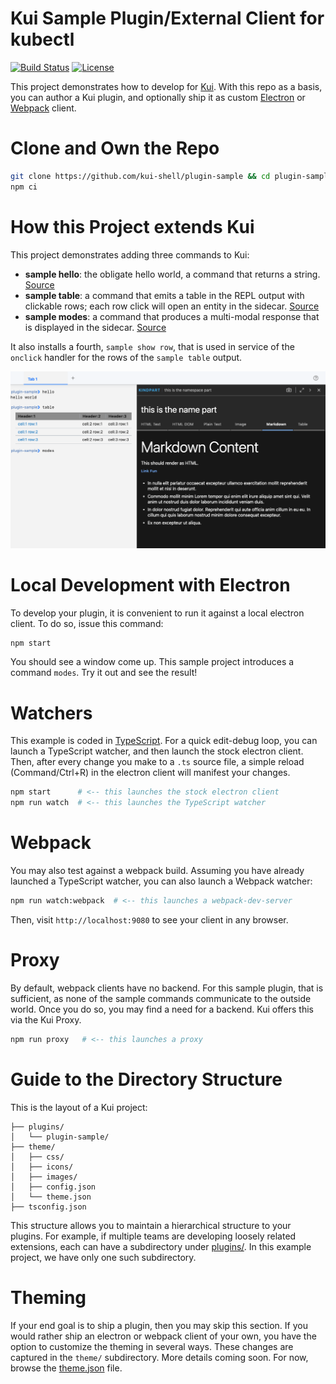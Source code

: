 # Kui Sample Plugin/External Client for kubectl

[![Build Status](https://travis-ci.org/kui-shell/plugin-sample.svg?branch=master)](https://travis-ci.org/kui-shell/plugin-sample)
[![License](https://img.shields.io/badge/license-Apache%202.0-blue.svg)](https://opensource.org/licenses/Apache-2.0)

This project demonstrates how to develop for
[Kui](https://github.com/IBM/kui). With this repo as a basis, you can
author a Kui plugin, and optionally ship it as custom
[Electron](https://electronjs.org) or [Webpack](https://webpackjs.org)
client.

# Clone and Own the Repo

```bash
git clone https://github.com/kui-shell/plugin-sample && cd plugin-sample
npm ci
```

# How this Project extends Kui

This project demonstrates adding three commands to Kui: 
- **sample hello**: the obligate hello world, a command that returns a
  string. [Source](plugins/plugin-sample/src/lib/cmds/say-hello.ts)
- **sample table**: a command that emits a table in the REPL output with
  clickable rows; each row click will open an entity in the
  sidecar. [Source](plugins/plugin-sample/src/lib/cmds/table.ts)
- **sample modes**: a command that produces a multi-modal response that is
  displayed in the
  sidecar. [Source](plugins/plugin-sample/src/lib/cmds/modes.ts)
  
It also installs a fourth, `sample show row`, that is used in service
of the `onclick` handler for the rows of the `sample table` output.

![Command Showcase](docs/showcase.png)

# Local Development with Electron

To develop your plugin, it is convenient to run it against a local
electron client. To do so, issue this command:

```bash
npm start
```

You should see a window come up. This sample project introduces a
command `modes`. Try it out and see the result!

# Watchers

This example is coded in
[TypeScript](https://www.typescriptlang.org/). For a quick edit-debug
loop, you can launch a TypeScript watcher, and then launch the stock
electron client. Then, after every change you make to a `.ts` source
file, a simple reload (Command/Ctrl+R) in the electron client will
manifest your changes.

```bash
npm start      # <-- this launches the stock electron client
npm run watch  # <-- this launches the TypeScript watcher
```

# Webpack

You may also test against a webpack build. Assuming you have already
launched a TypeScript watcher, you can also launch a Webpack watcher:

```bash
npm run watch:webpack  # <-- this launches a webpack-dev-server
```

Then, visit `http://localhost:9080` to see your client in any browser.

# Proxy

By default, webpack clients have no backend. For this sample plugin,
that is sufficient, as none of the sample commands communicate to the
outside world. Once you do so, you may find a need for a backend. Kui
offers this via the Kui Proxy.

```bash
npm run proxy   # <-- this launches a proxy
```

# Guide to the Directory Structure

This is the layout of a Kui project:

```
├── plugins/
│   └── plugin-sample/
├── theme/
│   ├── css/
│   ├── icons/
│   ├── images/
│   ├── config.json
│   └── theme.json
├── tsconfig.json
```

This structure allows you to maintain a hierarchical structure to your
plugins. For example, if multiple teams are developing loosely related
extensions, each can have a subdirectory under [plugins/](plugins/). In this
example project, we have only one such subdirectory.

# Theming

If your end goal is to ship a plugin, then you may skip this
section. If you would rather ship an electron or webpack client of
your own, you have the option to customize the theming in several
ways. These changes are captured in the `theme/` subdirectory. More
details coming soon. For now, browse the
[theme.json](theme/theme.json) file.

